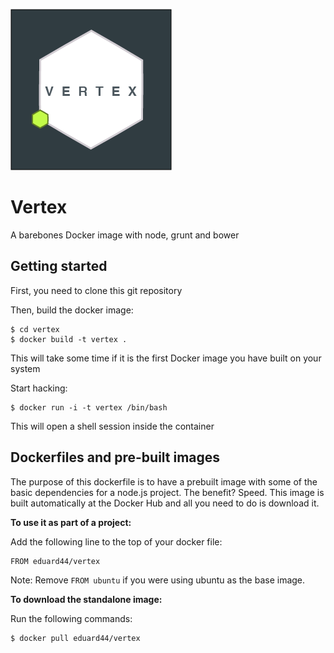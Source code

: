 ![logo](https://raw.githubusercontent.com/eduard44/vertex/master/logo.png)

# Vertex

A barebones Docker image with node, grunt and bower

## Getting started

First, you need to clone this git repository

Then, build the docker image:

```
$ cd vertex
$ docker build -t vertex .
```

This will take some time if it is the first Docker image you have built
on your system

Start hacking:
```
$ docker run -i -t vertex /bin/bash
```

This will open a shell session inside the container

## Dockerfiles and pre-built images

The purpose of this dockerfile is to have a prebuilt image with some of the
basic dependencies for a node.js project. The benefit? Speed. This image
is built automatically at the Docker Hub and all you need to do is download it.

__To use it as part of a project:__

Add the following line to the top of your docker file:
```
FROM eduard44/vertex
```

Note: Remove `FROM ubuntu` if you were using ubuntu as the base image.

__To download the standalone image:__

Run the following commands:

```
$ docker pull eduard44/vertex
```
